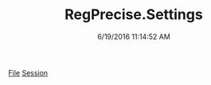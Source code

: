﻿---
title: RegPrecise.Settings
date: 6/19/2016 11:14:52 AM
---

[File](T-RegPrecise.Settings.File.html)
[Session](T-RegPrecise.Settings.Session.html)
